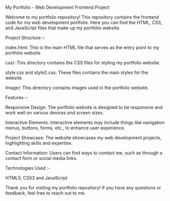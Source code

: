 My Portfolio - Web Development Frontend Project

Welcome to my portfolio repository! This repository contains the frontend code for my web development portfolio. Here you can find the HTML, CSS, and JavaScript files that make up my portfolio website.


Project Structure :-

index.html: This is the main HTML file that serves as the entry point to my portfolio website.

css/: This directory contains the CSS files for styling my portfolio website.

style.css and style2.css: These files contains the main styles for the website.

Image/: This directory contains images used in the portfolio website.


Features :-

Responsive Design: The portfolio website is designed to be responsive and work well on various devices and screen sizes.

Interactive Elements: Interactive elements may include things like navigation menus, buttons, forms, etc., to enhance user experience.

Project Showcase: The website showcases my web development projects, highlighting skills and expertise.

Contact Information: Users can find ways to contact me, such as through a contact form or social media links.


Technologies Used :-

HTML5, CSS3 and JavaScript

Thank you for visiting my portfolio repository! If you have any questions or feedback, feel free to reach out to me.

